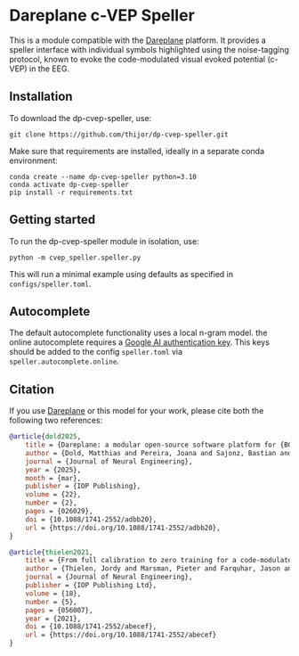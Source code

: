# Dareplane c-VEP Speller

This is a module compatible with the [Dareplane](https://bsdlab.github.io/Dareplane/main.html) platform. It provides a speller interface with individual symbols highlighted using the noise-tagging protocol, known to evoke the code-modulated visual evoked potential (c-VEP) in the EEG.

## Installation

To download the dp-cvep-speller, use:

	git clone https://github.com/thijor/dp-cvep-speller.git

Make sure that requirements are installed, ideally in a separate conda environment:

    conda create --name dp-cvep-speller python=3.10
    conda activate dp-cvep-speller
    pip install -r requirements.txt

## Getting started

To run the dp-cvep-speller module in isolation, use:

    python -m cvep_speller.speller.py

This will run a minimal example using defaults as specified in `configs/speller.toml`.

## Autocomplete

The default autocomplete functionality uses a local n-gram model. the online autocomplete requires a [Google AI authentication key](https://aistudio.google.com/app/apikey). This keys should be added to the config `speller.toml` via `speller.autocomplete.online`.

## Citation

If you use [Dareplane](https://bsdlab.github.io/Dareplane/main.html) or this model for your work, please cite both the following two references:
```bibtex
@article{dold2025,
    title = {Dareplane: a modular open-source software platform for {BCI} research with application in closed-loop deep brain stimulation},
    author = {Dold, Matthias and Pereira, Joana and Sajonz, Bastian and Coenen, Volker A and Thielen, Jordy and Janssen, Marcus L F and Tangermann, Michael},
    journal = {Journal of Neural Engineering},
    year = {2025},
    month = {mar},
    publisher = {IOP Publishing},
    volume = {22},
    number = {2},
    pages = {026029},
    doi = {10.1088/1741-2552/adbb20},
    url = {https://doi.org/10.1088/1741-2552/adbb20},
}
```
```bibtex
@article{thielen2021,
    title = {From full calibration to zero training for a code-modulated visual evoked potentials for brain--computer interface},
    author = {Thielen, Jordy and Marsman, Pieter and Farquhar, Jason and Desain, Peter},
    journal = {Journal of Neural Engineering},
    publisher = {IOP Publishing Ltd},
    volume = {18},
    number = {5},
    pages = {056007},
    year = {2021},
    doi = {10.1088/1741-2552/abecef},
    url = {https://doi.org/10.1088/1741-2552/abecef}
}
```
